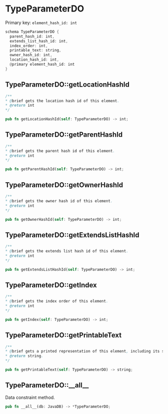 # TypeParameterDO

Primary key: `element_hash_id: int`

```rust
schema TypeParameterDO {
  parent_hash_id: int,
  extends_list_hash_id: int,
  index_order: int,
  printable_text: string,
  owner_hash_id: int,
  location_hash_id: int,
  @primary element_hash_id: int
}
```
## TypeParameterDO::getLocationHashId

```java
/**
* @brief gets the location hash id of this element.
* @return int
*/
```
```rust
pub fn getLocationHashId(self: TypeParameterDO) -> int;
```
## TypeParameterDO::getParentHashId

```java
/**
* @brief gets the parent hash id of this element.
* @return int
*/
```
```rust
pub fn getParentHashId(self: TypeParameterDO) -> int;
```
## TypeParameterDO::getOwnerHashId

```java
/**
* @brief gets the owner hash id of this element.
* @return int
*/
```
```rust
pub fn getOwnerHashId(self: TypeParameterDO) -> int;
```
## TypeParameterDO::getExtendsListHashId

```java
/**
* @brief gets the extends list hash id of this element.
* @return int
*/
```
```rust
pub fn getExtendsListHashId(self: TypeParameterDO) -> int;
```
## TypeParameterDO::getIndex

```java
/**
* @brief gets the index order of this element.
* @return int
*/
```
```rust
pub fn getIndex(self: TypeParameterDO) -> int;
```
## TypeParameterDO::getPrintableText

```java
/**
* @brief gets a printed representation of this element, including its structure where applicable.
* @return string.
*/
```
```rust
pub fn getPrintableText(self: TypeParameterDO) -> string;
```
## TypeParameterDO::\_\_all\_\_

Data constraint method.

```rust
pub fn __all__(db: JavaDB) -> *TypeParameterDO;
```
